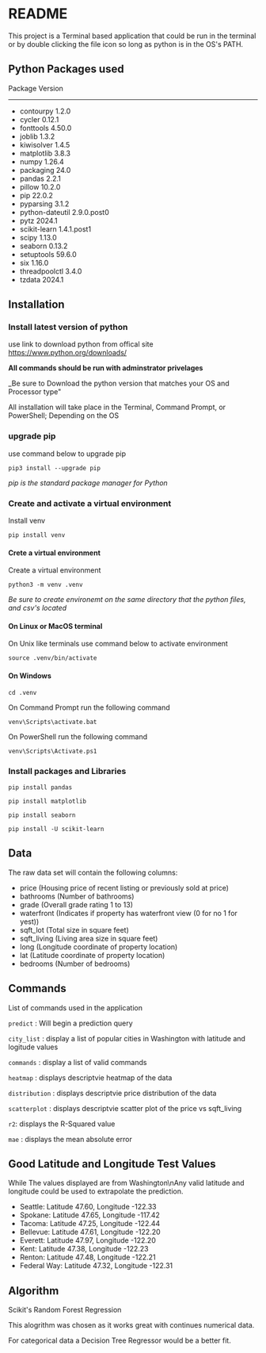 # README

This project is a Terminal based application that could be run in the terminal or by double clicking the file icon so long as python is in the OS's PATH.

## Python Packages used
Package         Version
--------------- -----------
- contourpy       1.2.0
- cycler          0.12.1
- fonttools       4.50.0
- joblib          1.3.2
- kiwisolver      1.4.5
- matplotlib      3.8.3
- numpy           1.26.4
- packaging       24.0
- pandas          2.2.1
- pillow          10.2.0
- pip             22.0.2
- pyparsing       3.1.2
- python-dateutil 2.9.0.post0
- pytz            2024.1
- scikit-learn    1.4.1.post1
- scipy           1.13.0
- seaborn         0.13.2
- setuptools      59.6.0
- six             1.16.0
- threadpoolctl   3.4.0
- tzdata          2024.1

## Installation
### Install latest version of python

use link to download python from offical site https://www.python.org/downloads/

__All commands should be run with adminstrator privelages__

_Be sure to Download the python version that matches your OS and Processor type"

All installation will take place in the Terminal, Command Prompt, or PowerShell; Depending on the OS

### upgrade pip

use command below to upgrade pip

`pip3 install --upgrade pip`

_pip is the standard package manager for Python_

### Create and activate a virtual environment

Install venv

`pip install venv`

#### Crete a virtual environment

Create a virtual environment

`python3 -m venv .venv`

_Be sure to create environemt on the same directory that the python files, and csv's located_

#### On Linux or MacOS terminal

On Unix like terminals use command below to activate environment

`source .venv/bin/activate`

#### On Windows

`cd .venv`

On Command Prompt run the following command

`venv\Scripts\activate.bat`

On PowerShell run the following command

`venv\Scripts\Activate.ps1`

### Install packages and Libraries

`pip install pandas`

`pip install matplotlib`

`pip install seaborn`

`pip install -U scikit-learn`






## Data
The raw data set will contain the following columns:
-	price (Housing price of recent listing or previously sold at price)
-	bathrooms (Number of bathrooms)
-	grade (Overall grade rating 1 to 13)
-	waterfront (Indicates if property has waterfront view (0 for no 1 for yest))
-	sqft_lot (Total size in square feet)
-	sqft_living (Living area size in square feet)
-	long (Longitude coordinate of property location)
-	lat (Latitude coordinate of property location)
-	bedrooms (Number of bedrooms)

## Commands

List of commands used in the application

`predict` : Will begin a prediction query

`city_list` : display a list of popular cities in Washington with latitude and logitude values

`commands` : display a list of valid commands

`heatmap` : displays descriptvie heatmap of the data

`distribution` : displays descriptvie price distribution of the data

`scatterplot` : displays descriptvie scatter plot of the price vs sqft_living

`r2`: displays the R-Squared value

`mae` : displays the mean absolute error

## Good Latitude and Longitude Test Values
While The values displayed are from Washington\nAny valid latitude and longitude could be used to extrapolate the prediction.
- Seattle: Latitude 47.60, Longitude -122.33
- Spokane: Latitude 47.65, Longitude -117.42
- Tacoma: Latitude 47.25, Longitude -122.44
- Bellevue: Latitude 47.61, Longitude -122.20
- Everett: Latitude 47.97, Longitude -122.20
- Kent: Latitude 47.38, Longitude -122.23
- Renton: Latitude 47.48, Longitude -122.21
- Federal Way: Latitude 47.32, Longitude -122.31

## Algorithm

Scikit's Random Forest Regression

This alogrithm was chosen as it works great with continues numerical data.

For categorical data a Decision Tree Regressor would be a better fit.
